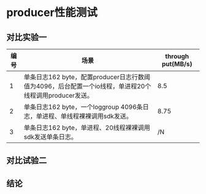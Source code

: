 # producer性能测试
## 对比实验一
|编号|场景|through put(MB/s)|
|----|----|----|
|1|单条日志162 byte，配置producer日志行数阈值为4096，后台配置一个io线程，单进程20个线程调用producer发送。</br>|8.5|
|2|单条日志162 byte，一个loggroup 4096条日志，单进程、单线程裸裸调用sdk发送。|8.75|
|3|单条日志162 byte，单进程、20线程裸裸调用sdk发送单条日志。|/N|

## 对比试验二

## 结论


